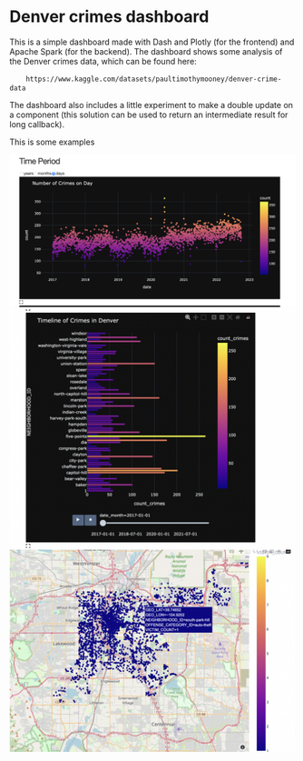# Denver crimes dashboard

This is a simple dashboard made with Dash and Plotly (for the frontend) and Apache Spark (for the backend). The dashboard shows some analysis of the Denver crimes data, which can be found here:

        https://www.kaggle.com/datasets/paultimothymooney/denver-crime-data
    
The dashboard also includes a little experiment to make a double update on a component (this solution can be used to return an intermediate result for long callback).

This is some examples 

<!-- add an image from imgs folder-->
![](imgs/1.png)
![](imgs/2.png)
![](imgs/3.png)
